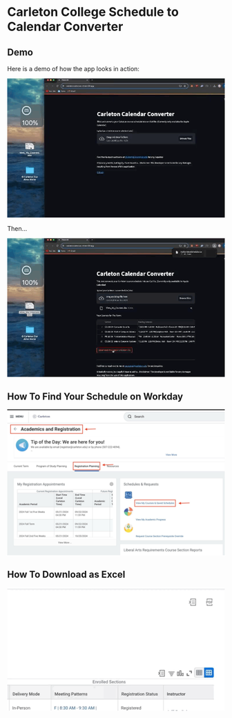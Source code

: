 # Carleton College Schedule to Calendar Converter

## Demo

Here is a demo of how the app looks in action:

![1](img/HowItWorks/1.gif)

Then...

![2](img/HowItWorks/2.gif)

## How To Find Your Schedule on Workday

![findingsched](img/HowToFindMySchedule/1.jpg)

## How To Download as Excel

![excel](img/DownloadExcel/1.gif)